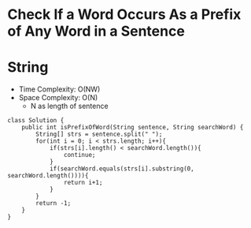 # Check If a Word Occurs As a Prefix of Any Word in a Sentence
# String
* Time Complexity: O(NW)
* Space Complexity: O(N)
	* N as length of sentence
```
class Solution {
    public int isPrefixOfWord(String sentence, String searchWord) {
        String[] strs = sentence.split(" ");
        for(int i = 0; i < strs.length; i++){
            if(strs[i].length() < searchWord.length()){
                continue;
            }
            if(searchWord.equals(strs[i].substring(0, searchWord.length()))){
                return i+1;
            }
        }
        return -1;
    }
}
```